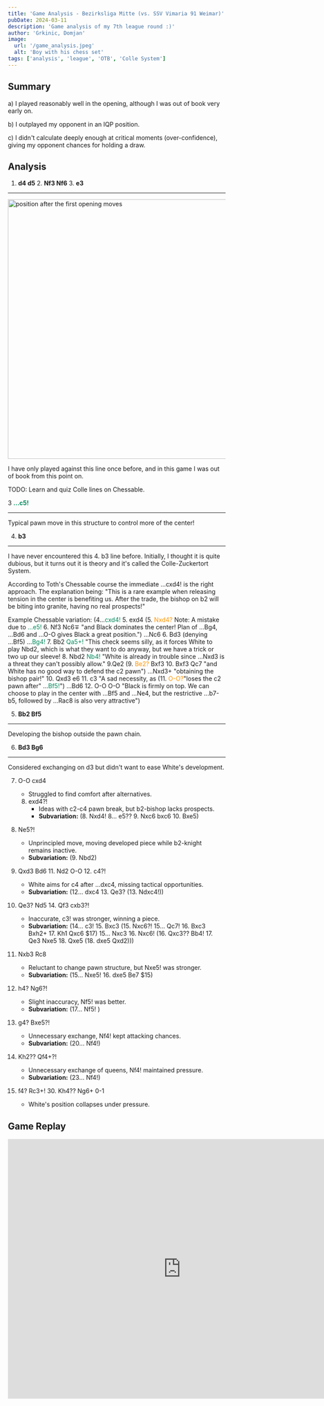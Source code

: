 ```yaml
---
title: 'Game Analysis - Bezirksliga Mitte (vs. SSV Vimaria 91 Weimar)'
pubDate: 2024-03-11
description: 'Game analysis of my 7th league round :)'
author: 'Grkinic, Domjan'
image:
  url: '/game_analysis.jpeg'
  alt: 'Boy with his chess set'
tags: ['analysis', 'league', 'OTB', 'Colle System']
---
```


## Summary

a) I played reasonably well in the opening, although I was out of book very early on.

b) I outplayed my opponent in an IQP position.

c) I didn't calculate deeply enough at critical moments (over-confidence), giving my opponent chances for holding a draw.

## Analysis

1. **d4 d5** 2. **Nf3 Nf6** 3. **e3**

---

<img src="https://lichess1.org/export/fen.gif?fen=rnbqkb1r%2Fppp1pppp%2F5n2%2F3p4%2F3P4%2F4PN2%2FPPP2PPP%2FRNBQKB1R+b+KQkq+-+0+3&color=black&lastMove=e2e3&variant=standard&theme=green&piece=cburnett" width="600" height="600" alt="position after the first opening moves">

I have only played against this line once before, and in this game I was out of book from this point on.

TODO: Learn and quiz Colle lines on Chessable.

3 <span style="color: #00895A">**...c5!**</span>

---

Typical pawn move in this structure to control more of the center!

4. **b3**

---

I have never encountered this 4. b3 line before. Initially, I thought it is quite dubious, but it turns out it is theory and it's called the Colle-Zuckertort System.

According to Toth's Chessable course the immediate ...cxd4! is the right approach.
The explanation being: "This is a rare example when releasing tension in the center is benefiting us. After the trade, the bishop on b2 will be biting into granite, having no real prospects!"

Example Chessable variation: (4...<span style="color: #00895A">cxd4!</span> 5. exd4 (5. <span style="color: #FF9500">Nxd4?</span> Note: A mistake due to <span style="color: #00895A">...e5!</span> 6. Nf3 Nc6∓ "and Black dominates the center! Plan of ...Bg4, ...Bd6 and ...O-O gives Black a great position.") ...Nc6 6. Bd3 (denying ...Bf5) ...<span style="color: #00895A">Bg4!</span> 7. Bb2 <span style="color: #00895A">Qa5+!</span> "This check seems silly, as it forces White to play Nbd2, which is what they want to do anyway, but we have a trick or two up our sleeve! 8. Nbd2 <span style="color: #00895A">Nb4!</span> "White is already in trouble since ...Nxd3 is a threat they can't possibly allow." 9.Qe2 (9. <span style="color: #FF9500">Be2?</span> Bxf3 10. Bxf3 Qc7 "and White has no good way to defend the c2 pawn") ...Nxd3+ "obtaining the bishop pair!" 10. Qxd3 e6 11. c3 "A sad necessity, as (11. <span style="color: #FF9500">O-O?</span>"loses the c2 pawn after" ...<span style="color: #00895A">Bf5!</span>") ...Bd6 12. O-O O-O "Black is firmly on top. We can choose to play in the center with ...Bf5 and ...Ne4, but the restrictive ...b7-b5, followed by ...Rac8 is also very attractive")

5. **Bb2 Bf5**
---

Developing the bishop outside the pawn chain.

6. **Bd3 Bg6**
---

Considered exchanging on d3 but didn't want to ease White's development.

   7. O-O cxd4

      - Struggled to find comfort after alternatives.

      8. exd4?!
         - Ideas with c2-c4 pawn break, but b2-bishop lacks prospects.
         - **Subvariation:** (8. Nxd4! 8... e5?? 9. Nxc6 bxc6 10. Bxe5)

   8. Ne5?!

      - Unprincipled move, moving developed piece while b2-knight remains inactive.
      - **Subvariation:** (9. Nbd2)

   9. Qxd3 Bd6 11. Nd2 O-O 12. c4?!

      - White aims for c4 after ...dxc4, missing tactical opportunities.
      - **Subvariation:** (12... dxc4 13. Qe3? (13. Ndxc4!))

   10. Qe3? Nd5 14. Qf3 cxb3?!

       - Inaccurate, c3! was stronger, winning a piece.
       - **Subvariation:** (14... c3! 15. Bxc3 (15. Nxc6?! 15... Qc7! 16. Bxc3 Bxh2+ 17. Kh1 Qxc6 $17) 15... Nxc3 16. Nxc6! (16. Qxc3?? Bb4! 17. Qe3 Nxe5 18. Qxe5 (18. dxe5 Qxd2)))

   11. Nxb3 Rc8

       - Reluctant to change pawn structure, but Nxe5! was stronger.
       - **Subvariation:** (15... Nxe5! 16. dxe5 Be7 $15)

   12. h4? Ng6?!

       - Slight inaccuracy, Nf5! was better.
       - **Subvariation:** (17... Nf5! )

   13. g4? Bxe5?!

       - Unnecessary exchange, Nf4! kept attacking chances.
       - **Subvariation:** (20... Nf4!)

   14. Kh2?? Qf4+?!

       - Unnecessary exchange of queens, Nf4! maintained pressure.
       - **Subvariation:** (23... Nf4!)

   15. f4? Rc3+! 30. Kh4?? Ng6+ 0-1
       - White's position collapses under pressure.

## Game Replay

<iframe width="800" height="600" src="https://lichess.org/study/embed/WCyfLvFP/MeSUGH1l" frameborder=0></iframe>
